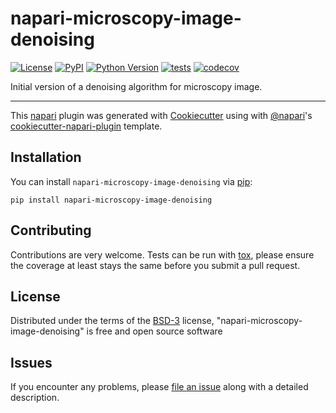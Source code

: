 # napari-microscopy-image-denoising

[![License](https://img.shields.io/pypi/l/napari-microscopy-image-denoising.svg?color=green)](https://github.com/ffuhu/napari-microscopy-image-denoising/raw/master/LICENSE)
[![PyPI](https://img.shields.io/pypi/v/napari-microscopy-image-denoising.svg?color=green)](https://pypi.org/project/napari-microscopy-image-denoising)
[![Python Version](https://img.shields.io/pypi/pyversions/napari-microscopy-image-denoising.svg?color=green)](https://python.org)
[![tests](https://github.com/ffuhu/napari-microscopy-image-denoising/workflows/tests/badge.svg)](https://github.com/ffuhu/napari-microscopy-image-denoising/actions)
[![codecov](https://codecov.io/gh/ffuhu/napari-microscopy-image-denoising/branch/master/graph/badge.svg)](https://codecov.io/gh/ffuhu/napari-microscopy-image-denoising)

Initial version of a denoising algorithm for microscopy image.

----------------------------------

This [napari] plugin was generated with [Cookiecutter] using with [@napari]'s [cookiecutter-napari-plugin] template.

<!--
Don't miss the full getting started guide to set up your new package:
https://github.com/napari/cookiecutter-napari-plugin#getting-started

and review the napari docs for plugin developers:
https://napari.org/docs/plugins/index.html
-->

## Installation

You can install `napari-microscopy-image-denoising` via [pip]:

    pip install napari-microscopy-image-denoising

## Contributing

Contributions are very welcome. Tests can be run with [tox], please ensure
the coverage at least stays the same before you submit a pull request.

## License

Distributed under the terms of the [BSD-3] license,
"napari-microscopy-image-denoising" is free and open source software

## Issues

If you encounter any problems, please [file an issue] along with a detailed description.

[napari]: https://github.com/napari/napari
[Cookiecutter]: https://github.com/audreyr/cookiecutter
[@napari]: https://github.com/napari
[MIT]: http://opensource.org/licenses/MIT
[BSD-3]: http://opensource.org/licenses/BSD-3-Clause
[GNU GPL v3.0]: http://www.gnu.org/licenses/gpl-3.0.txt
[GNU LGPL v3.0]: http://www.gnu.org/licenses/lgpl-3.0.txt
[Apache Software License 2.0]: http://www.apache.org/licenses/LICENSE-2.0
[Mozilla Public License 2.0]: https://www.mozilla.org/media/MPL/2.0/index.txt
[cookiecutter-napari-plugin]: https://github.com/napari/cookiecutter-napari-plugin
[file an issue]: https://github.com/ffuhu/napari-microscopy-image-denoising/issues
[napari]: https://github.com/napari/napari
[tox]: https://tox.readthedocs.io/en/latest/
[pip]: https://pypi.org/project/pip/
[PyPI]: https://pypi.org/

